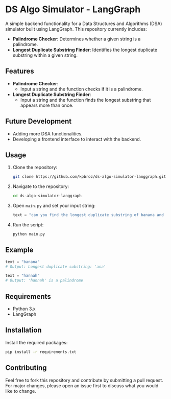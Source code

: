 # DS Algo Simulator - LangGraph

A simple backend functionality for a Data Structures and Algorithms (DSA) simulator built using LangGraph. This repository currently includes:

- **Palindrome Checker**: Determines whether a given string is a palindrome.
- **Longest Duplicate Substring Finder**: Identifies the longest duplicate substring within a given string.

## Features

- **Palindrome Checker**: 
  - Input a string and the function checks if it is a palindrome.
- **Longest Duplicate Substring Finder**: 
  - Input a string and the function finds the longest substring that appears more than once.

## Future Development

- Adding more DSA functionalities.
- Developing a frontend interface to interact with the backend.

## Usage

1. Clone the repository:
   ```bash
   git clone https://github.com/kpbroz/ds-algo-simulator-langgraph.git
   ```
2. Navigate to the repository:
   ```bash
   cd ds-algo-simulator-langgraph
   ```
3. Open `main.py` and set your input string:
   ```python
   text = "can you find the longest duplicate substring of banana and also check whether hannah is palindrome"
   ```
4. Run the script:
   ```bash
   python main.py
   ```

## Example

```python
text = "banana"
# Output: Longest duplicate substring: 'ana'

text = "hannah"
# Output: 'hannah' is a palindrome
```

## Requirements

- Python 3.x
- LangGraph

## Installation

Install the required packages:
```bash
pip install -r requirements.txt
```

## Contributing

Feel free to fork this repository and contribute by submitting a pull request. For major changes, please open an issue first to discuss what you would like to change.

